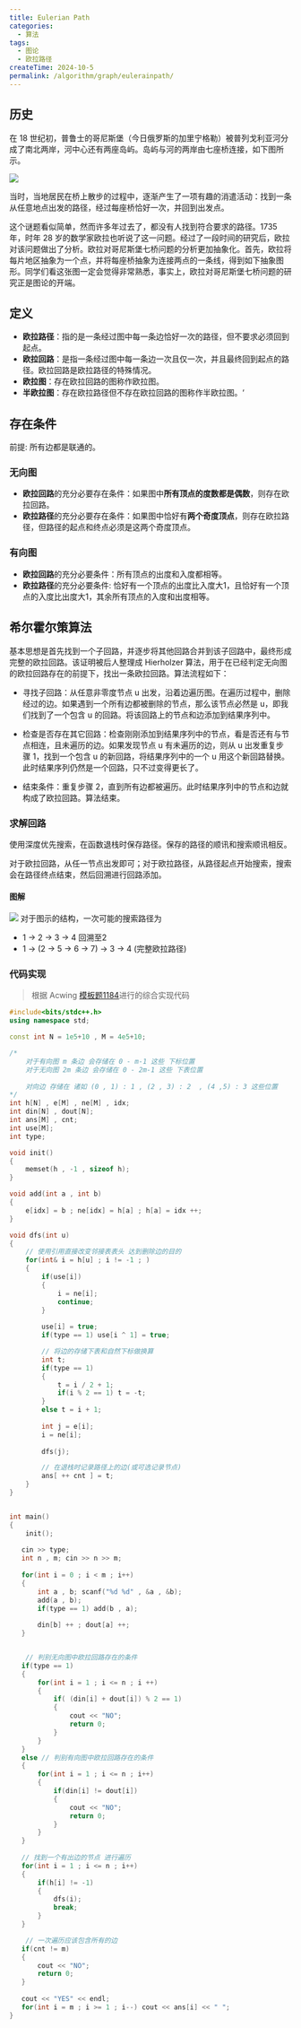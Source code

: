 ```yaml
---
title: Eulerian Path
categories:
  - 算法
tags:
  - 图论
  - 欧拉路径
createTime: 2024-10-5
permalink: /algorithm/graph/eulerainpath/
---
```


## 历史

在 18 世纪初，普鲁士的哥尼斯堡（今日俄罗斯的加里宁格勒）被普列戈利亚河分成了南北两岸，河中心还有两座岛屿。岛屿与河的两岸由七座桥连接，如下图所示。

![](https://alicloud-pic.oss-cn-shanghai.aliyuncs.com/BlogImg/Algorithm/EulerianPath/Bridges.png)

当时，当地居民在桥上散步的过程中，逐渐产生了一项有趣的消遣活动：找到一条从任意地点出发的路径，经过每座桥恰好一次，并回到出发点。

这个谜题看似简单，然而许多年过去了，都没有人找到符合要求的路径。1735 年，时年 28 岁的数学家欧拉也听说了这一问题。经过了一段时间的研究后，欧拉对该问题做出了分析。欧拉对哥尼斯堡七桥问题的分析更加抽象化。首先，欧拉将每片地区抽象为一个点，并将每座桥抽象为连接两点的一条线，得到如下抽象图形。同学们看这张图一定会觉得非常熟悉，事实上，欧拉对哥尼斯堡七桥问题的研究正是图论的开端。

## 定义

- **欧拉路径**：指的是一条经过图中每一条边恰好一次的路径，但不要求必须回到起点。
- **欧拉回路**：是指一条经过图中每一条边一次且仅一次，并且最终回到起点的路径。欧拉回路是欧拉路径的特殊情况。
- **欧拉图**：存在欧拉回路的图称作欧拉图。
- **半欧拉图**：存在欧拉路径但不存在欧拉回路的图称作半欧拉图。‘

## 存在条件

前提: 所有边都是联通的。

### 无向图

- **欧拉回路**的充分必要存在条件：如果图中**所有顶点的度数都是偶数**，则存在欧拉回路。
- **欧拉路径**的充分必要存在条件：如果图中恰好有**两个奇度顶点**，则存在欧拉路径，但路径的起点和终点必须是这两个奇度顶点。

### 有向图

- **欧拉回路**的充分必要条件：所有顶点的出度和入度都相等。
- **欧拉路径**的充分必要条件: 恰好有一个顶点的出度比入度大1，且恰好有一个顶点的入度比出度大1，其余所有顶点的入度和出度相等。


## 希尔霍尔策算法

基本思想是首先找到一个子回路，并逐步将其他回路合并到该子回路中，最终形成完整的欧拉回路。该证明被后人整理成 Hierholzer 算法，用于在已经判定无向图的欧拉回路存在的前提下，找出一条欧拉回路。算法流程如下：

+ 寻找子回路：从任意非零度节点 u 出发，沿着边遍历图。在遍历过程中，删除经过的边。如果遇到一个所有边都被删除的节点，那么该节点必然是 u，即我们找到了一个包含 u 的回路。将该回路上的节点和边添加到结果序列中。

+ 检查是否存在其它回路：检查刚刚添加到结果序列中的节点，看是否还有与节点相连，且未遍历的边。如果发现节点 u 有未遍历的边，则从 u 出发重复步骤 1，找到一个包含 u 的新回路，将结果序列中的一个 u 用这个新回路替换。此时结果序列仍然是一个回路，只不过变得更长了。

+ 结束条件：重复步骤 2，直到所有边都被遍历。此时结果序列中的节点和边就构成了欧拉回路。算法结束。

### 求解回路

使用深度优先搜索，在函数退栈时保存路径。保存的路径的顺讯和搜索顺讯相反。

对于欧拉回路，从任一节点出发即可；对于欧拉路径，从路径起点开始搜索，搜索会在路径终点结束，然后回溯进行回路添加。

#### 图解

![](https://alicloud-pic.oss-cn-shanghai.aliyuncs.com/BlogImg/Algorithm/EulerianPath/DFS.png)
对于图示的结构，一次可能的搜索路径为

+ 1 -> 2 -> 3 -> 4 回溯至2
+ 1 -> (2 -> 5 -> 6 -> 7) -> 3 -> 4 (完整欧拉路径)

### 代码实现

> 根据 Acwing [模板题1184]()进行的综合实现代码

```cpp
#include<bits/stdc++.h>
using namespace std;

const int N = 1e5+10 , M = 4e5+10;

/*
    对于有向图 m 条边 会存储在 0 - m-1 这些 下标位置
    对于无向图 2m 条边 会存储在 0 - 2m-1 这些 下表位置
    
    对向边 存储在 诸如 (0 , 1) : 1 , (2 , 3) : 2  , (4 ,5) : 3 这些位置
*/
int h[N] , e[M] , ne[M] , idx;
int din[N] , dout[N];
int ans[M] , cnt;
int use[M];
int type;

void init()
{
    memset(h , -1 , sizeof h);
}

void add(int a , int b)
{
    e[idx] = b ; ne[idx] = h[a] ; h[a] = idx ++;
}

void dfs(int u)
{
	// 使用引用直接改变邻接表表头 达到删除边的目的
    for(int& i = h[u] ; i != -1 ; )
    {
        if(use[i])
        {
            i = ne[i];
            continue;
        }
        
        use[i] = true;
        if(type == 1) use[i ^ 1] = true;

		// 将边的存储下表和自然下标做换算
        int t;
        if(type == 1)
        {
            t = i / 2 + 1;
            if(i % 2 == 1) t = -t;
        }
        else t = i + 1;
        
        int j = e[i];
        i = ne[i];
        
        dfs(j);

		// 在退栈时记录路径上的边(或可选记录节点)
        ans[ ++ cnt ] = t;
    }
}


int main()
{
    init();
    
   cin >> type;
   int n , m; cin >> n >> m;
   
   for(int i = 0 ; i < m ; i++)
   {
       int a , b; scanf("%d %d" , &a , &b);
       add(a , b);
       if(type == 1) add(b , a);
       
       din[b] ++ ; dout[a] ++;
   }


	// 判别无向图中欧拉回路存在的条件
   if(type == 1)
   {
       for(int i = 1 ; i <= n ; i ++)
       {
           if( (din[i] + dout[i]) % 2 == 1)
           {
               cout << "NO";
               return 0;
           }
       }
   }
   else // 判别有向图中欧拉回路存在的条件
   {
       for(int i = 1 ; i <= n ; i++)
       {
           if(din[i] != dout[i])
           {
               cout << "NO";
               return 0;
           }
       }
   }
   
   // 找到一个有出边的节点 进行遍历
   for(int i = 1 ; i <= n ; i++)
   {
       if(h[i] != -1)
       {
           dfs(i);
           break;
       }
   }

	// 一次遍历应该包含所有的边
   if(cnt != m)
   {
       cout << "NO";
       return 0;
   }
   
   cout << "YES" << endl;
   for(int i = m ; i >= 1 ; i--) cout << ans[i] << " ";
}
```







